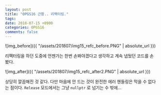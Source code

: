 ```yaml
---
layout: post
title: "OPGS16 근황.. 리팩터링."
tags: 
date: 2018-07-15 +0900
categories: OPGS16
comments: false
---
```

<script type="text/javascript"
    src="http://cdn.mathjax.org/mathjax/latest/MathJax.js?config=TeX-AMS-MML_HTMLorMML">
</script>

![img_before]({{ "/assets/201807/img15_refc_before.PNG" | absolute_url }})

리팩터링을 하던 도중에 언젠가는 한번 손봐야겠다고 생각하고 계속 냅뒀던 코드를 손 봤다.

![img_after]({{ "/assets/201807/img15_refc_after2.PNG" | absolute_url }})

상당히 깔끔해진 것 같다. 다만 마음에 안 드는 것이 완전한 에러 핸들링은 막을 수 없다는 점이다. `Release` 모드에서는 그냥 `nullptr` 로 넘기는 수 밖에...